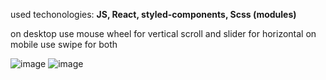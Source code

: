 used techonologies: **JS, React, styled-components, Scss (modules)**

on desktop use mouse wheel for vertical scroll and slider for horizontal
on mobile use swipe for both

![image](https://user-images.githubusercontent.com/77698343/115105429-7b0f9a00-9f67-11eb-90b0-a14453b2c798.png) 
![image](https://user-images.githubusercontent.com/77698343/115105435-882c8900-9f67-11eb-9135-8cd304ea2e12.png)
